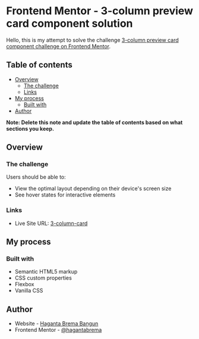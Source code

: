 # Frontend Mentor - 3-column preview card component solution

Hello, this is my attempt to solve the challenge [3-column preview card component challenge on Frontend Mentor](https://www.frontendmentor.io/challenges/3column-preview-card-component-pH92eAR2-).

## Table of contents

- [Overview](#overview)
  - [The challenge](#the-challenge)
  - [Links](#links)
- [My process](#my-process)
  - [Built with](#built-with)
- [Author](#author)

**Note: Delete this note and update the table of contents based on what sections you keep.**

## Overview

### The challenge

Users should be able to:

- View the optimal layout depending on their device's screen size
- See hover states for interactive elements

### Links

- Live Site URL: [3-column-card](https://hagantabrema.github.io/3-column-card/)

## My process

### Built with

- Semantic HTML5 markup
- CSS custom properties
- Flexbox
- Vanilla CSS

## Author

- Website - [Haganta Brema Bangun](https://hagantabrema.github.io/)
- Frontend Mentor - [@hagantabrema](https://www.frontendmentor.io/profile/hagantabrema)
